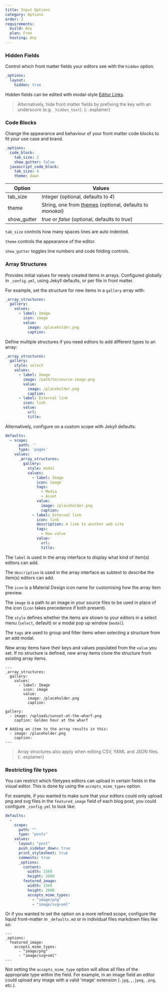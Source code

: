 ```yaml
---
title: Input Options
category: Options
order: 3
requirements:
  build: Any
  plan: Free
  hosting: Any
---
```


### Hidden Fields

Control which front matter fields your editors see with the `hidden` option.

~~~yaml
_options:
  layout:
    hidden: true
~~~

Hidden fields can be edited with modal-style [Editor Links](/editing/experience/editor-links/#front-matter-style).

> Alternatively, hide front matter fields by prefixing the key with an underscore (e.g. `_hidden_text`).
{: .explainer}

### Code Blocks

Change the appearance and behaviour of your front matter code blocks to fit your use case and brand.

~~~yaml
_options:
  code_block:
    tab_size: 2
    show_gutter: false
  javascript_code_block:
    tab_size: 4
    theme: dawn
~~~

| Option | Values |
| --- | --- |
| tab\_size | Integer (optional, defaults to *4*) |
| theme | String, one from [themes](https://github.com/ajaxorg/ace/tree/v1.2.9/lib/ace/theme) (optional, defaults to *monokai*) |
| show\_gutter | *true* or *false* (optional, defaults to *true*) |

`tab_size` controls how many spaces lines are auto indented.

`theme` controls the appearance of the editor.

`show_gutter` toggles line numbers and code folding controls.

### Array Structures

Provides initial values for newly created items in arrays. Configured globally in `_config.yml`, using Jekyll defaults, or per file in front matter.

For example, set the structure for new items in a `gallery` array with:

~~~yaml
_array_structures:
  gallery:
    values:
      - label: Image
        icon: image
        value:
          image: /placeholder.png
          caption:
~~~

Define multiple structures if you need editors to add different types to an array:

~~~yaml
_array_structures:
  gallery:
    style: select
    values:
      - label: Image
        image: /path/to/source-image.png
        value:
          image: /placeholder.png
          caption:
      - label: External link
        icon: link
        value:
          url:
          title:
~~~

Alternatively, configure on a custom scope with Jekyll defaults:

~~~yaml
defaults:
  - scope:
      path: ''
      type: 'pages'
    values:
      _array_structures:
        gallery:
          style: modal
          values:
            - label: Image
              icon: image
              tags:
                - Media
                - Asset
              value:
                image: /placeholder.png
                caption:
            - label: External link
              icon: link
              description: A link to another web site
              tags:
                - Raw value
              value:
                url:
                title:
~~~

The `label` is used in the array interface to display what kind of item(s) editors can add.

The `description` is used in the array interface as subtext to describe the item(s) editors can add.

The `icon` is a Material Design icon name for customising how the array item preview.

The `image` is a path to an image in your source files to be used in place of the icon (`icon` takes precedence if both present).

The `style` defines whether the items are shown to your editors in a select menu (`select`, default) or a modal pop up window (`modal`).

The `tags` are used to group and filter items when selecting a structure from an add modal.

New array items have their keys and values populated from the `value` you set. If no structure is defined, new array items clone the structure from existing array items.

~~~liquid
---
_array_structures:
  gallery:
    values:
      - label: Image
        icon: image
        value:
          image: /placeholder.png
          caption:

gallery:
  - image: /uploads/sunset-at-the-wharf.png
    caption: Golden hour at the wharf

# Adding an item to the array results in this:
  - image: /placeholder.png
    caption:
---
~~~

> Array structures also apply when editing CSV, YAML and JSON files.
{: .explainer}

### Restricting file types

You can restrict which filetypes editors can upload in certain fields in the visual editor. This is done by using the `accepts_mime_types` option.

For example, if you wanted to make sure that your editors could only upload png and svg files in the `featured_image` field of each blog post, you could configure `_config.yml` to look like:

~~~yaml
defaults:
  -
    scope:
      path: ""
      type: "posts"
    values:
      layout: "post"
      push_sidebar_down: true
      print_stylesheet: true
      comments: true
      _options:
        content:
          width: 1560
          height: 2000
        featured_image:
          width: 1560
          height: 2000
          accepts_mime_types:
            - "image/png"
            - "image/svg+xml"
~~~

Or if you wanted to set the option on a more refined scope, configure the liquid front-matter in `_defaults.md` or in individual files markdown files like so:

~~~liquid
---
_options:
  featured_image:
    accepts_mime_types:
      - "image/png"
      - "image/svg+xml"
---
~~~

Not setting the `accepts_mime_type` option will allow all files of the appropriate type within the field. For example, in an image field an editor could upload any image with a valid 'image' extension (`.jpg`, ,`.jpeg`, `.png`, etc.).